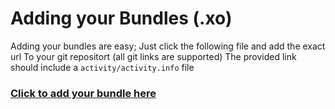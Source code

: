 # Adding your Bundles (.xo)
Adding your bundles are easy; Just click the following file and add the exact url 
To your git repositort (all git links are supported)
The provided link should include a `activity/activity.info` file

### [Click to add your bundle here](https://github.com/srevinsaju/sugar-activity-build/new/master/bundles)
